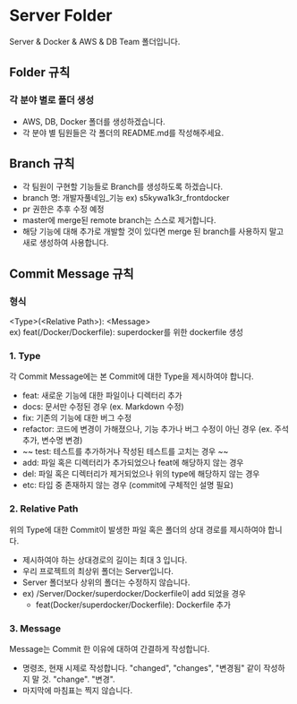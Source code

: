 # Server Folder

Server & Docker & AWS & DB Team 폴더입니다.

## Folder 규칙
### 각 분야 별로 폴더 생성
  - AWS, DB, Docker 폴더를 생성하겠습니다.
  - 각 분야 별 팀원들은 각 폴더의 README.md를 작성해주세요. 

## Branch 규칙
- 각 팀원이 구현할 기능들로 Branch를 생성하도록 하겠습니다.
- branch 명: 개발자풀네임_기능 ex) s5kywa1k3r_frontdocker
- pr 권한은 추후 수정 예정
- master에 merge된 remote branch는 스스로 제거합니다.
- 해당 기능에 대해 추가로 개발할 것이 있다면 merge 된 branch를 사용하지 말고 새로 생성하여 사용합니다.

## Commit Message 규칙
### 형식
  \<Type>(\<Relative Path>): \<Message> \
    ex) feat(/Docker/Dockerfile): superdocker를 위한 dockerfile 생성
### 1. Type
각 Commit Message에는 본 Commit에 대한 Type을 제시하여야 합니다.

- feat: 새로운 기능에 대한 파일이나 디렉터리 추가
- docs: 문서만 수정된 경우 (ex. Markdown 수정)
- fix: 기존의 기능에 대한 버그 수정
- refactor: 코드에 변경이 가해졌으나, 기능 추가나 버그 수정이 아닌 경우 (ex. 주석 추가, 변수명 변경)
- ~~ test: 테스트를 추가하거나 작성된 테스트를 고치는 경우 ~~
- add: 파일 혹은 디렉터리가 추가되었으나 feat에 해당하지 않는 경우
- del: 파일 혹은 디렉터리가 제거되었으나 위의 type에 해당하지 않는 경우
- etc: 타입 중 존재하지 않는 경우 (commit에 구체적인 설명 필요)

### 2. Relative Path
위의 Type에 대한 Commit이 발생한 파일 혹은 폴더의 상대 경로를 제시하여야 합니다.
  - 제시하여야 하는 상대경로의 길이는 최대 3 입니다.
  - 우리 프로젝트의 최상위 폴더는 Server입니다.
  - Server 폴더보다 상위의 폴더는 수정하지 않습니다.
  - ex) /Server/Docker/superdocker/Dockerfile이 add 되었을 경우
    - feat(Docker/superdocker/Dockerfile): Dockerfile 추가

### 3. Message
Message는 Commit 한 이유에 대하여 간결하게 작성합니다.
- 명령조, 현재 시제로 작성합니다. "changed", "changes", "변경됨" 같이 작성하지 말 것. "change". "변경".
- 마지막에 마침표는 찍지 않습니다.
